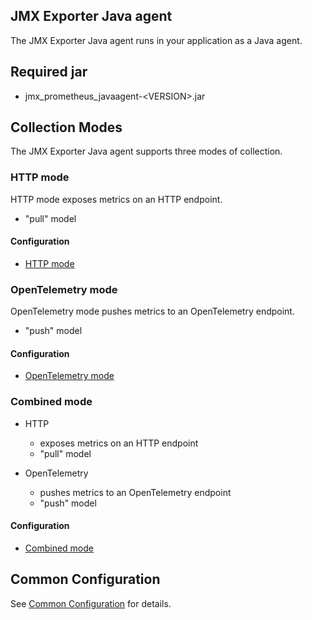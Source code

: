 JMX Exporter Java agent
---

The JMX Exporter Java agent runs in your application as a Java agent.

## Required jar

- jmx_prometheus_javaagent-\<VERSION>.jar

## Collection Modes

The JMX Exporter Java agent supports three modes of collection.

### HTTP mode

HTTP mode exposes metrics on an HTTP endpoint.

- "pull" model

#### Configuration

- [HTTP mode](HTTP_MODE.md)

### OpenTelemetry mode

OpenTelemetry mode pushes metrics to an OpenTelemetry endpoint.

- "push" model

#### Configuration

- [OpenTelemetry mode](OPEN_TELEMETRY_MODE.md)

### Combined mode

- HTTP
  - exposes metrics on an HTTP endpoint
  - "pull" model


- OpenTelemetry
  - pushes metrics to an OpenTelemetry endpoint
  - "push" model

#### Configuration

- [Combined mode](COMBINED_MODE.md)

## Common Configuration

See [Common Configuration](../COMMON_CONFIGURATION.md) for details.